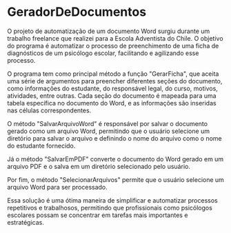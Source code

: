 # GeradorDeDocumentos
O projeto de automatização de um documento Word surgiu durante um trabalho freelance que realizei para a Escola Adventista do Chile. O objetivo do programa é automatizar o processo de preenchimento de uma ficha de diagnósticos de um psicólogo escolar, facilitando e agilizando esse processo.

O programa tem como principal método a função "GerarFicha", que aceita uma série de argumentos para preencher diferentes seções do documento, como informações do estudante, do responsável legal, do curso, motivos, atividades, entre outras. Cada seção do documento é mapeada para uma tabela específica no documento do Word, e as informações são inseridas nas células correspondentes.

O método "SalvarArquivoWord" é responsável por salvar o documento gerado como um arquivo Word, permitindo que o usuário selecione um diretório para salvar o arquivo e definindo o nome do arquivo como o nome do estudante fornecido.

Já o método "SalvarEmPDF" converte o documento do Word gerado em um arquivo PDF e o salva em um diretório selecionado pelo usuário.

Por fim, o método "SelecionarArquivos" permite que o usuário selecione um arquivo Word para ser processado.

Essa solução é uma ótima maneira de simplificar e automatizar processos repetitivos e trabalhosos, permitindo que profissionais como psicólogos escolares possam se concentrar em tarefas mais importantes e estratégicas.
